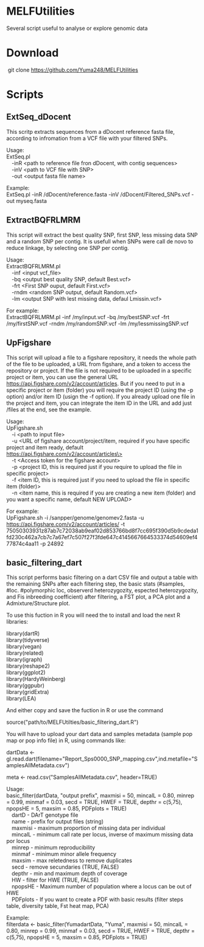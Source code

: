 # MELFUtilities
Several script useful to analyse or explore genomic data

# Download
&nbsp;git clone https://github.com/Yuma248/MELFUtilities
        
# Scripts
## ExtSeq_dDocent
This scritp extracts sequences from a dDocent reference fasta file, according to infromation from a VCF file with your filtered SNPs.

Usage:  
ExtSeq.pl  
&emsp;-inR \<path to reference file fron dDocent, with contig sequences\>  
&emsp;-inV \<path to VCF file with SNP\>  
&emsp;-out \<output fasta file name\>  

Example:  
ExtSeq.pl -inR /dDocent/reference.fasta -inV /dDocent/Filtered_SNPs.vcf -out myseq.fasta  

## ExtractBQFRLMRM  
This script will extract the best quality SNP, first SNP, less missing data SNP and a random SNP per contig. It is usefull when SNPs were call de novo to reduce linkage, by selecting one SNP per contig.  

Usage:  
ExtractBQFRLMRM.pl  
&emsp;-inf \<input vcf_file\>  
&emsp;-bq \<output best quality SNP, default Best.vcf\>  
&emsp;-frt \<First SNP ouput, default First.vcf\>  
&emsp;-rndm \<random SNP output, default Random.vcf\>  
&emsp;-lm \<output SNP with lest missing data, defaul Lmissin.vcf\>  

For example:  
ExtractBQFRLMRM.pl -inf /my/input.vcf -bq /my/bestSNP.vcf -frt /my/firstSNP.vcf -rndm /my/randomSNP.vcf -lm /my/lessmissingSNP.vcf  

## UpFigshare  
This script will upload a file to a figshare repository, it needs the whole path of the file to be uploaded, a URL from figshare, and a token to access the repository or project. If the file is not required to be uploaded in a specific project or item, you can use the general URL https://api.figshare.com/v2/account/articles. But if you need to put in a specific project or item (folder) you will require the project ID (using the -p option) and/or item ID (usign the -f option). If you already upload one file in the project and item, you can integrate the item ID in the URL and add just /files at the end, see the example.  

Usage:  
UpFigshare.sh  
&emsp;-i \<path to input file\>  
&emsp;-u \<URL of figshare account/project/item, required if you have specific project and item ready, default https://api.figshare.com/v2/account/articles\>  
&emsp;-t \<Access token for the figshare account\>  
&emsp;-p \<project ID, this is required just if you require to upload the file in specific project\>  
&emsp;-f \<item ID, this is required just if you need to upload the file in specific item (folder)\>  
&emsp;-n \<item name, this is required if you are creating a new item (folder) and you want a specific name, default NEW UPLOAD\>  

For example:  
UpFigshare.sh -i /sanpper/genome/genomev2.fasta -u https://api.figshare.com/v2/account/articles/ -t 75050303931z87ab7c72038ab9eaf02d853766bd8f7cc695f390d5b9cdeda1fd230c462a7cb7c7a67ef7c507f27f3fde647c4145667664533374d54609ef477874c4aa11 -p 24892

## basic_filtering_dart
This script performs basic filtering on a dart CSV file and output a table with the remaining SNPs after each filtering step, the basic stats (#samples, #loc. #polymorphic loc, observerd heterozygozity, espected heterozygozity, and Fis inbreeding coefficient) after filtering, a FST plot, a PCA plot and a Admixture/Structure plot.   

To use this fuction in R you will need the to install and load the next R libraries:
 
library(dartR)  
library(tidyverse)  
library(vegan)  
library(related)  
library(igraph)  
library(reshape2)  
library(ggplot2)  
library(HardyWeinberg)  
library(ggpubr)  
library(gridExtra)  
library(LEA)  
  
And either copy and save the fuction in R or use the command  
  
source("path/to/MELFUtilties/basic_filtering_dart.R")  


You will have to upload your dart data and samples metadata (sample pop map or pop info file) in R, using commands like: 

dartData <- gl.read.dart(filename="Report_Sps0000_SNP_mapping.csv",ind.metafile="SamplesAllMetadata.csv")

meta <- read.csv("SamplesAllMetadata.csv", header=TRUE)

 
Usage:  
basic_filter(dartData, "output prefix", maxmisi = 50, mincalL = 0.80, minrep = 0.99, minmaf = 0.03, secd = TRUE, HWEF = TRUE, depthr = c(5,75), npopsHE = 5, maxsim = 0.85, PDFplots = TRUE)  
&emsp;dartD    - DArT genotype file    
&emsp;name  - prefix for output files (string)  
&emsp;maxmisi  - maximum proportion of missing data per individual   
&emsp;mincalL  - minimum call rate per locus, inverse of maximum missing data por locus  
&emsp;minrep  - minimum reproducibility   
&emsp;minmaf  - minimum minor allele frequency  
&emsp;maxsim  - max reletedness to remove duplicates  
&emsp;secd  - remove secundaries (TRUE, FALSE)  
&emsp;depthr  - min and maximum depth of coverage  
&emsp;HW  - filter for HWE (TRUE, FALSE)  
&emsp;npopsHE  - Maximum number of population where a locus can be out of HWE  
&emsp;PDFplots  - If you want to create a PDF with basic results (filter steps table, diversity table, Fst heat map, PCA)   


Example:   
filterdata <- basic_filter(YumadartData, "Yuma", maxmisi = 50, mincalL = 0.80, minrep = 0.99, minmaf = 0.03, secd = TRUE, HWEF = TRUE, depthr = c(5,75), npopsHE = 5, maxsim = 0.85, PDFplots = TRUE)
 
 
 
 







